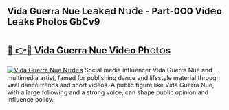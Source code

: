 ## Vida Guerra Nue Le𝚊k𝚎d N𝚞𝚍e - Part-0O0 Vid𝚎o Le𝚊ks Photos GbCv9

# <h2><a href="http://fb7ppn.evod.top/?m=Vida+Guerra+Nue">🔗 👉🔴 Vida Guerra Nue Vid𝚎o Ph𝚘t𝚘s</a></h2>

[![Vida Guerra Nue N𝚞d𝚎s](https://i.imgur.com/8V9OHl7.gif)](http://fb7ppn.evod.top/?m=Vida+Guerra+Nue)
Social media influencer Vida Guerra Nue and multimedia artist, famed for publishing dance and lifestyle material through viral dance trends and short videos. A public figure like Vida Guerra Nue, with a large following and a strong voice, can shape public opinion and influence policy. 
